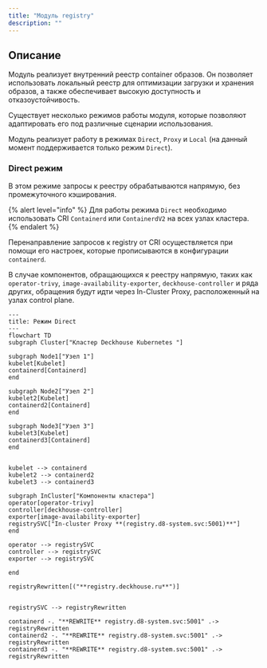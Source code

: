 ```yaml
---
title: "Модуль registry"
description: ""
---
```


## Описание

Модуль реализует внутренний реестр container образов. Он позволяет использовать локальный реестр для оптимизации загрузки и хранения образов, а также обеспечивает высокую доступность и отказоустойчивость.

Существует несколько режимов работы модуля, которые позволяют адаптировать его под различные сценарии использования.

Модуль реализует работу в режимах `Direct`, `Proxy` и `Local` (на данный момент поддерживается только режим `Direct`).

### Direct режим

В этом режиме запросы к реестру обрабатываются напрямую, без промежуточного кэширования.

{% alert level="info" %}
Для работы режима `Direct` необходимо использовать CRI `Containerd` или `ContainerdV2` на всех узлах кластера.
{% endalert %}

Перенаправление запросов к registry от CRI осуществляется при помощи его настроек, которые прописываются в конфигурации `containerd`.

В случае компонентов, обращающихся к реестру напрямую, таких как `operator-trivy`, `image-availability-exporter`, `deckhouse-controller` и ряда других, обращения будут идти через In-Cluster Proxy, расположенный на узлах control plane.

```mermaid
---
title: Режим Direct
---
flowchart TD
subgraph Cluster["Кластер Deckhouse Kubernetes "]

subgraph Node1["Узел 1"]
kubelet[Kubelet]
containerd[Containerd]
end

subgraph Node2["Узел 2"]
kubelet2[Kubelet]
containerd2[Containerd]
end

subgraph Node3["Узел 3"]
kubelet3[Kubelet]
containerd3[Containerd]
end


kubelet --> containerd
kubelet2 --> containerd2
kubelet3 --> containerd3

subgraph InCluster["Компоненты кластера"]
operator[operator-trivy]
controller[deckhouse-controller]
exporter[image-availability-exporter]
registrySVC["In-cluster Proxy **(registry.d8-system.svc:5001)**"]
end

operator --> registrySVC 
controller --> registrySVC
exporter --> registrySVC

end

registryRewritten[("**registry.deckhouse.ru**")]


registrySVC --> registryRewritten

containerd -. "**REWRITE** registry.d8-system.svc:5001" .-> registryRewritten
containerd2 -. "**REWRITE** registry.d8-system.svc:5001" .-> registryRewritten
containerd3 -. "**REWRITE** registry.d8-system.svc:5001" .-> registryRewritten
```

<!--
## Основные функции

Модуль `registry` предоставляет возможность использования внутреннего Docker registry для хранения Docker образов компонентов Deckhouse. Ключевые функции:

- **Управление жизненным циклом компонентов `registry`**:
  - Настройка и reconcile компонентов `registry` для поддержания Registry в соответствия заданной конфигурации.
  - **TODO**: Создание и управление учетными записями пользователей `registry` (`ro` и `rw` пользователи).
  - Обновление сертификатов для внутренних компонентов `registry`.
  - **TODO**: Выполнение проверок при переключении между режимами работы (`Mirror` и `Proxy` режимы).
  - Проверка доступности и работоспособности `upstream registry` при переключении между различными upstream источниками в `Proxy` режиме.
  - **TODO**: Переключение в режим работы `HA` (`High Availability`), для повышения надежности и отказоустойчивости (доступно в `Proxy` режиме).

- **Управление образами для Mirror режима**:
  - Ротация образов для старых релизов (доступно в `Mirror` режиме). Позволяет удалять неиспользуемые образы прошлых релизов, тем самым оптимизируя использование хранилища и поддерживая актуальность данных в registry.

## Компоненты

- **registry-manager** - контроллер осуществляющий управление компонентами `registry`, который запускается на всех master-узлах кластера (узлы с лейблом `nnode-role.kubernetes.io/master: ""`). Контроллер предназначенный для развертывания `registry` и поддержки конфигурации registry в актуальном состоянии.

- **registry** - **TODO**(что управляется manager-ом): static pod комопнент выполняющий функцию хранилища docker образов, построенный на базе [docker distribution](https://github.com/distribution/distribution) и [docker auth](https://github.com/cesanta/docker_auth).

## Режимы работы

Модуль предоставляет 2 возможных режима работы: `Proxy` и `Mirror`.

- **TODO: Detauch**

- **Proxy** режим используется для кэширования образов, скачиваемых из удалённого реестра (`upstream registry`). Данный режим позволяет `registry` выступать в качестве промежуточного прокси-сервера между клиентом и удалённым реестром, оптимизируя доступ к часто используемым образам и уменьшая нагрузку на сеть.
   Основные особенности:
  - Кэширование образов: При первом запросе образ загружается из удалённого реестра и сохраняется в локальном кэше. При повторных запросах образ будет загружаться из локального реестра, что увеличивает скорость раздачи
  - Снижение нагрузки на внешнюю сеть: Кэширование уменьшает количество обращений к удалённым серверам для часто используемых образов.

   Пример конфигурации:

   ```yaml
   apiVersion: deckhouse.io/v1alpha1
   kind: ModuleConfig
   metadata:
     name: registry
   spec:
     version: 1
     enabled: true
     settings:
       mode: Proxy
       proxy:
         host: registry.deckhouse.ru
         scheme: https
         path: /deckhouse/ee
         password: "password"
         user: "user"
   ```

{% alert level="warning" %}
**Обратите внимание!** Перед применением ModuleConfig следует обратить внимание на раздел [FAQ](./faq.html) и [Примеры](./examples.html)
{% endalert %}

- **Mirror** режим позволяет создавать локальную копию registry внутри кластера. Образы из удалённого реестра полностью скопированы в локальное хранилище.
   Основные особенности:
  - Автономность: Возможность работы в изолированных средах, где требуется минимизировать зависимость от внешних сервисов. Полная автономность обеспечивает большую устойчивость к сбоям и доступность регистри независимо от состояния внешних ресурсов.
  - Снижение нагрузки на внешнюю сеть: Снижает нагрузку на внешние сети, так как все операции с образами происходят внутри кластера.

   Пример конфигурации:

   ```yaml
   apiVersion: deckhouse.io/v1alpha1
   kind: ModuleConfig
   metadata:
     name: registry
   spec:
     version: 1
     enabled: true
     settings:
       mode: Detached
       detached:
   ```

{% alert level="warning" %}
**Обратите внимание!** Перед применением ModuleConfig следует обратить внимание на раздел [FAQ](./faq.html) и [Примеры](./examples.html)
{% endalert %}
-->
